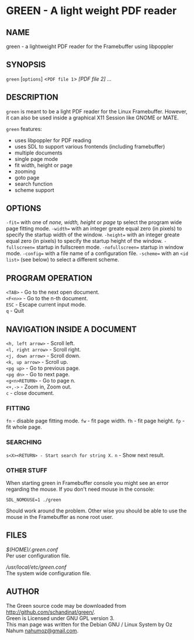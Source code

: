 GREEN - A light weight PDF reader
=======================================

NAME
----

green - a lightweight PDF reader for the Framebuffer using libpoppler

SYNOPSIS
--------

`green` [`options`] <`PDF file 1`> *[PDF file 2]* ...

DESCRIPTION
-----------

`green` is meant to be a light PDF reader for the Linux Framebuffer. 
However, it can also be used inside a graphical X11 Session like GNOME or
MATE. 

`green` features:

 - uses libpoppler for PDF reading
 - uses SDL to support various frontends (including framebuffer)
 - multiple documents
 - single page mode
 - fit width, height or page
 - zooming
 - goto page
 - search function
 - scheme support


OPTIONS
-------

`-fit=`
  with one of *none, width, height* or *page* tp select the program wide page fitting mode.
`-width=` 
  with an integer greate equal zero (in pixels) to specify the startup width of the window.
`-height=` 
  with an integer greate equal zero (in pixels) to specify the startup height of the window.
`-fullscreen=`
  startup in fullscreen mode.
`-nofullscreen=`
  startup in window mode.
`-config=`
  with a file name of a configuration file.
`-scheme=`
  with an `<id list>` (see below) to select a different scheme.

PROGRAM OPERATION
------------------
`<TAB>` - Go to the next open document.  
`<F<n>>` - Go to the n-th document.  
`ESC` - Escape current input mode.    
`q` - Quit


NAVIGATION INSIDE A DOCUMENT
----------------------------
`<h, left arrow>` - Scroll left.  
`<l, right arrow>` - Scroll right.  
`<j, down arrow>` - Scroll down.  
`<k, up arrow>` - Scroll up.  
`<pg up>` - Go to previous page.  
`<pg dn>` - Go to next page.  
`<g<n>RETURN>` - Go to page n.  
`<+,->` - Zoom in, Zoom out.  
`c` - close document.

### FITTING
`fn` - disable page fitting mode.
`fw` - fit page width.
`fh` - fit page height.
`fp` - fit whole page.

### SEARCHING 
`s<X><RETURN> - Start search for string X.`
`n` - Show next result.

### OTHER STUFF
When starting green in Framebuffer console you might see an error regarding the mouse. 
If you don't need mouse in the console:

    SDL_NOMOUSE=1 ./green 

Should work around the problem. Other wise you should be able to use the mouse in the 
Framebuffer as none root user. 


FILES
-----
*$(HOME)/.green.conf*     
  Per user configuration file.  

*/usr/local/etc/green.conf*  
  The system wide configuration file.   


AUTHOR
------
The Green source code may be downloaded from <http://github.com/schandinat/green/>.   
Green is Licensed under GNU GPL version 3.  
This man page was written for the Debian GNU / Linux System by Oz Nahum <nahumoz@gmail.com>.

